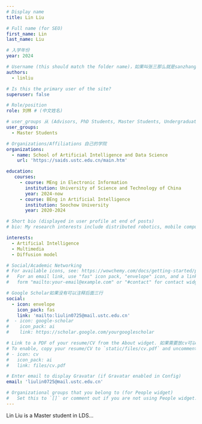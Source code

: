 ```yaml
---
# Display name
title: Lin Liu

# Full name (for SEO)
first_name: Lin
last_name: Liu

# 入学年份
year: 2024

# Username (this should match the folder name)，如果叫张三那么就是sanzhang
authors:
  - linliu

# Is this the primary user of the site? 
superuser: false

# Role/position 
role: 刘林 # (中文姓名)

# user_groups 从 (Advisors, PhD Students, Master Students, Undergraduate) 从这四个里面选
user_groups:
  - Master Students

# Organizations/Affiliations 自己的学院
organizations:
  - name: School of Artificial Intelligence and Data Science
    url: 'https://saids.ustc.edu.cn/main.htm'

education:
   courses:
     - course: MEng in Electronic Information
       institution: University of Science and Technology of China
       year: 2024-now
     - course: BEng in Artificial Intelligence
       institution: Soochow University
       year: 2020-2024

# Short bio (displayed in user profile at end of posts)
# bio: My research interests include distributed robotics, mobile computing and programmable matter.

interests:
  - Artificial Intelligence
  - Multimedia
  - Diffusion model

# Social/Academic Networking
# For available icons, see: https://wowchemy.com/docs/getting-started/page-builder/#icons
#   For an email link, use "fas" icon pack, "envelope" icon, and a link in the
#   form "mailto:your-email@example.com" or "#contact" for contact widget.

# Google Scholar如果没有可以注释后面三行
social:
  - icon: envelope
    icon_pack: fas
    link: 'mailto:liulin0725@mail.ustc.edu.cn'
#  - icon: google-scholar
#    icon_pack: ai
#    link: https://scholar.google.com/yourgooglescholar

# Link to a PDF of your resume/CV from the About widget. 如果需要放cv可以发给我
# To enable, copy your resume/CV to `static/files/cv.pdf` and uncomment the lines below.
# - icon: cv
#   icon_pack: ai
#   link: files/cv.pdf

# Enter email to display Gravatar (if Gravatar enabled in Config)
email: 'liulin0725@mail.ustc.edu.cn'

# Organizational groups that you belong to (for People widget)
#   Set this to `[]` or comment out if you are not using People widget.
---
```


Lin Liu is a Master student in LDS...
